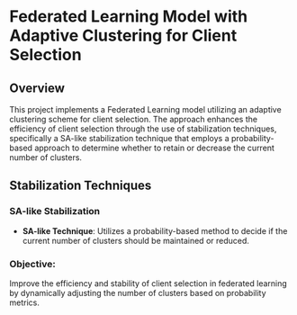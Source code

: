 # Federated Learning Model with Adaptive Clustering for Client Selection

## Overview

This project implements a Federated Learning model utilizing an adaptive clustering scheme for client selection. The approach enhances the efficiency of client selection through the use of stabilization techniques, specifically a SA-like stabilization technique that employs a probability-based approach to determine whether to retain or decrease the current number of clusters.

## Stabilization Techniques

### SA-like Stabilization

- **SA-like Technique**: Utilizes a probability-based method to decide if the current number of clusters should be maintained or reduced.
### Objective: 
Improve the efficiency and stability of client selection in federated learning by dynamically adjusting the number of clusters based on probability metrics.
